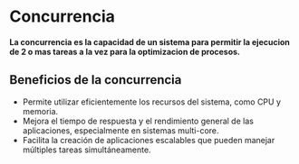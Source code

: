 # Concurrencia
#### La concurrencia es la capacidad de un sistema para permitir la ejecucion de 2 o mas tareas a la vez para la optimizacion de procesos.
## Beneficios de la concurrencia
- Permite utilizar eficientemente los recursos del sistema, como CPU y memoria.
- Mejora el tiempo de respuesta y el rendimiento general de las aplicaciones, especialmente en sistemas multi-core.
- Facilita la creación de aplicaciones escalables que pueden manejar múltiples tareas simultáneamente.